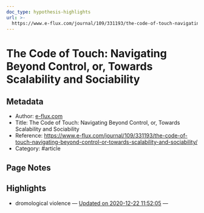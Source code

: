 ```yaml
---
doc_type: hypothesis-highlights
url: >-
  https://www.e-flux.com/journal/109/331193/the-code-of-touch-navigating-beyond-control-or-towards-scalability-and-sociability/
---
```

# The Code of Touch: Navigating Beyond Control, or, Towards Scalability and Sociability

## Metadata
- Author: [e-flux.com]()
- Title: The Code of Touch: Navigating Beyond Control, or, Towards Scalability and Sociability
- Reference: https://www.e-flux.com/journal/109/331193/the-code-of-touch-navigating-beyond-control-or-towards-scalability-and-sociability/
- Category: #article

## Page Notes



## Highlights
- dromological violence — [Updated on 2020-12-22 11:52:05](https://hyp.is/rQDNskQAEeucC6-v4FlAZg/www.e-flux.com/journal/109/331193/the-code-of-touch-navigating-beyond-control-or-towards-scalability-and-sociability/)  — 

